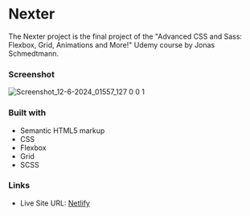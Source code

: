 # Nexter

The Nexter project is the final project of the "Advanced CSS and Sass: Flexbox, Grid, Animations and More!" Udemy course by Jonas Schmedtmann. 

### Screenshot

![Screenshot_12-6-2024_01557_127 0 0 1](https://github.com/gab-holik/Nexter/assets/97192580/5eaec3e7-6bc2-4205-8f18-48357e2e2dd0)


### Built with
- Semantic HTML5 markup
- CSS
- Flexbox
- Grid
- SCSS

### Links

- Live Site URL: [Netlify](https://magenta-axolotl-0de6a8.netlify.app/)
